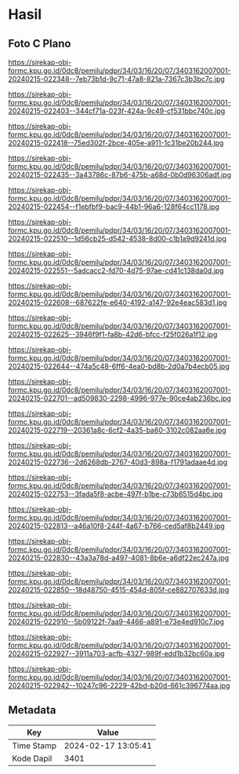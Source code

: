 # Hasil

## Foto C Plano

https://sirekap-obj-formc.kpu.go.id/0dc8/pemilu/pdpr/34/03/16/20/07/3403162007001-20240215-022348--7eb73b1d-9c71-47a8-821a-7367c3b3bc7c.jpg

https://sirekap-obj-formc.kpu.go.id/0dc8/pemilu/pdpr/34/03/16/20/07/3403162007001-20240215-022403--344cf71a-023f-424a-9c49-cf531bbc740c.jpg

https://sirekap-obj-formc.kpu.go.id/0dc8/pemilu/pdpr/34/03/16/20/07/3403162007001-20240215-022418--75ed302f-2bce-405e-a911-1c31be20b244.jpg

https://sirekap-obj-formc.kpu.go.id/0dc8/pemilu/pdpr/34/03/16/20/07/3403162007001-20240215-022435--3a43786c-87b6-475b-a68d-0b0d96306adf.jpg

https://sirekap-obj-formc.kpu.go.id/0dc8/pemilu/pdpr/34/03/16/20/07/3403162007001-20240215-022454--f1ebfbf9-bac9-44b1-96a6-128f64cc1178.jpg

https://sirekap-obj-formc.kpu.go.id/0dc8/pemilu/pdpr/34/03/16/20/07/3403162007001-20240215-022510--1d56cb25-d542-4538-8d00-c1b1a9d9241d.jpg

https://sirekap-obj-formc.kpu.go.id/0dc8/pemilu/pdpr/34/03/16/20/07/3403162007001-20240215-022551--5adcacc2-fd70-4d75-97ae-cd41c138da0d.jpg

https://sirekap-obj-formc.kpu.go.id/0dc8/pemilu/pdpr/34/03/16/20/07/3403162007001-20240215-022608--687622fe-e640-4192-a147-92e4eac583d1.jpg

https://sirekap-obj-formc.kpu.go.id/0dc8/pemilu/pdpr/34/03/16/20/07/3403162007001-20240215-022625--3946f9f1-fa8b-42d6-bfcc-f25f026a1f12.jpg

https://sirekap-obj-formc.kpu.go.id/0dc8/pemilu/pdpr/34/03/16/20/07/3403162007001-20240215-022644--474a5c48-6ff6-4ea0-bd8b-2d0a7b4ecb05.jpg

https://sirekap-obj-formc.kpu.go.id/0dc8/pemilu/pdpr/34/03/16/20/07/3403162007001-20240215-022701--ad509830-2298-4996-977e-90ce4ab236bc.jpg

https://sirekap-obj-formc.kpu.go.id/0dc8/pemilu/pdpr/34/03/16/20/07/3403162007001-20240215-022719--20361a8c-6cf2-4a35-ba60-3102c082aa6e.jpg

https://sirekap-obj-formc.kpu.go.id/0dc8/pemilu/pdpr/34/03/16/20/07/3403162007001-20240215-022736--2d6268db-2767-40d3-898a-f1791adaae4d.jpg

https://sirekap-obj-formc.kpu.go.id/0dc8/pemilu/pdpr/34/03/16/20/07/3403162007001-20240215-022753--3fada5f8-acbe-497f-b1be-c73b6515d4bc.jpg

https://sirekap-obj-formc.kpu.go.id/0dc8/pemilu/pdpr/34/03/16/20/07/3403162007001-20240215-022813--a46a10f8-244f-4a67-b766-ced5af8b2449.jpg

https://sirekap-obj-formc.kpu.go.id/0dc8/pemilu/pdpr/34/03/16/20/07/3403162007001-20240215-022830--43a3a78d-a497-4081-8b6e-a6df22ec247a.jpg

https://sirekap-obj-formc.kpu.go.id/0dc8/pemilu/pdpr/34/03/16/20/07/3403162007001-20240215-022850--18d48750-4515-454d-805f-ce882707633d.jpg

https://sirekap-obj-formc.kpu.go.id/0dc8/pemilu/pdpr/34/03/16/20/07/3403162007001-20240215-022910--5b09122f-7aa9-4466-a891-e73e4ed910c7.jpg

https://sirekap-obj-formc.kpu.go.id/0dc8/pemilu/pdpr/34/03/16/20/07/3403162007001-20240215-022927--3911a703-acfb-4327-989f-edd1b32bc60a.jpg

https://sirekap-obj-formc.kpu.go.id/0dc8/pemilu/pdpr/34/03/16/20/07/3403162007001-20240215-022942--10247c96-2229-42bd-b20d-661c396774aa.jpg


## Metadata

| Key        | Value               |
| ---------- | ------------------- |
| Time Stamp | 2024-02-17 13:05:41 |
| Kode Dapil | 3401                |



